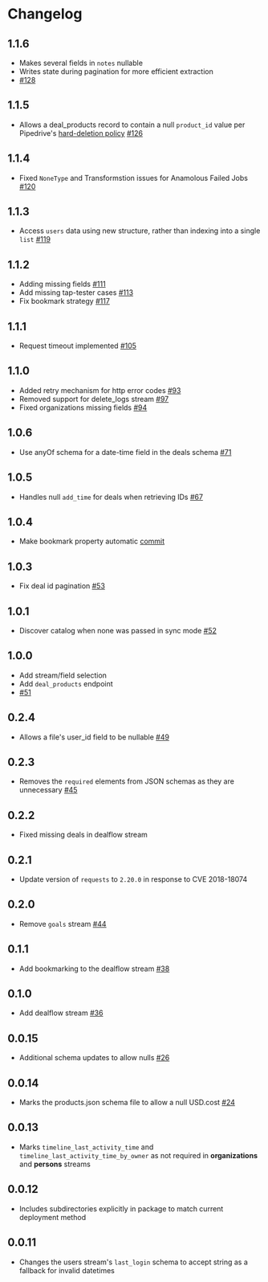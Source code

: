 # Changelog

## 1.1.6
  * Makes several fields in `notes` nullable
  * Writes state during pagination for more efficient extraction
  * [#128](https://github.com/singer-io/tap-pipedrive/pull/128)

## 1.1.5
  * Allows a deal_products record to contain a null `product_id` value per Pipedrive's [hard-deletion policy](https://developers.pipedrive.com/changelog/post/permanent-deletion-logic-for-6-core-entities) [#126](https://github.com/singer-io/tap-pipedrive/pull/126)

## 1.1.4
  * Fixed `NoneType` and Transformstion issues for Anamolous Failed Jobs [#120](https://github.com/singer-io/tap-pipedrive/pull/120)

## 1.1.3
  * Access `users` data using new structure, rather than indexing into a single `list` [#119](https://github.com/singer-io/tap-pipedrive/pull/119)

## 1.1.2
  * Adding missing fields [#111](https://github.com/singer-io/tap-pipedrive/pull/111)
  * Add missing tap-tester cases [#113](https://github.com/singer-io/tap-pipedrive/pull/113)
  * Fix bookmark strategy [#117](https://github.com/singer-io/tap-pipedrive/pull/117)

## 1.1.1
  * Request timeout implemented [#105](https://github.com/singer-io/tap-pipedrive/pull/105)

## 1.1.0
  * Added retry mechanism for http error codes [#93](https://github.com/singer-io/tap-pipedrive/pull/93)
  * Removed support for delete_logs stream [#97](https://github.com/singer-io/tap-pipedrive/pull/97)
  * Fixed organizations missing fields [#94](https://github.com/singer-io/tap-pipedrive/pull/94)

## 1.0.6
  * Use anyOf schema for a date-time field in the deals schema [#71](https://github.com/singer-io/tap-pipedrive/pull/71)

## 1.0.5
 * Handles null `add_time` for deals when retrieving IDs [#67](https://github.com/singer-io/tap-pipedrive/pull/67)

## 1.0.4
 * Make bookmark property automatic [commit](https://github.com/singer-io/tap-pipedrive/commit/1390c9c36491c80ffc0f89b4efc25500412d16f1)

## 1.0.3
  * Fix deal id pagination [#53](https://github.com/singer-io/tap-pipedrive/pull/53)

## 1.0.1
  * Discover catalog when none was passed in sync mode [#52](https://github.com/singer-io/tap-pipedrive/pull/52)

## 1.0.0
  * Add stream/field selection
  * Add `deal_products` endpoint
  * [#51](https://github.com/singer-io/tap-pipedrive/pull/51)

## 0.2.4
  * Allows a file's user_id field to be nullable [#49](https://github.com/singer-io/tap-pipedrive/pull/49)

## 0.2.3
  * Removes the `required` elements from JSON schemas as they are unnecessary [#45](https://github.com/singer-io/tap-pipedrive/pull/45)

## 0.2.2
  * Fixed missing deals in dealflow stream

## 0.2.1
  * Update version of `requests` to `2.20.0` in response to CVE 2018-18074

## 0.2.0
  * Remove `goals` stream [#44](https://github.com/singer-io/tap-pipedrive/pull/44)

## 0.1.1
  * Add bookmarking to the dealflow stream [#38](https://github.com/singer-io/tap-pipedrive/pull/38)

## 0.1.0
  * Add dealflow stream [#36](https://github.com/singer-io/tap-pipedrive/pull/36)

## 0.0.15
  * Additional schema updates to allow nulls [#26](https://github.com/singer-io/tap-pipedrive/pull/26)

## 0.0.14
  * Marks the products.json schema file to allow a null USD.cost [#24](https://github.com/singer-io/tap-pipedrive/pull/24)

## 0.0.13
  * Marks `timeline_last_activity_time` and `timeline_last_activity_time_by_owner` as not required in **organizations** and **persons** streams

## 0.0.12
  * Includes subdirectories explicitly in package to match current deployment method

## 0.0.11
  * Changes the users stream's `last_login` schema to accept string as a fallback for invalid datetimes
